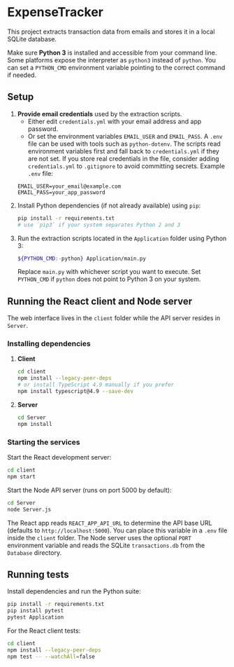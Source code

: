 # ExpenseTracker

This project extracts transaction data from emails and stores it in a local SQLite database.

Make sure **Python 3** is installed and accessible from your command line. Some platforms expose the interpreter as `python3` instead of `python`. You can set a `PYTHON_CMD` environment variable pointing to the correct command if needed.

## Setup

1. **Provide email credentials** used by the extraction scripts.
   - Either edit `credentials.yml` with your email address and app password.
   - Or set the environment variables `EMAIL_USER` and `EMAIL_PASS`. A `.env` file can be used with tools such as `python-dotenv`.
   The scripts read environment variables first and fall back to `credentials.yml` if they are not set.
   If you store real credentials in the file, consider adding `credentials.yml` to `.gitignore` to avoid committing secrets.
   Example `.env` file:
   ```
   EMAIL_USER=your_email@example.com
   EMAIL_PASS=your_app_password
   ```
2. Install Python dependencies (if not already available) using `pip`:
   ```bash
   pip install -r requirements.txt
   # use `pip3` if your system separates Python 2 and 3
   ```
3. Run the extraction scripts located in the `Application` folder using Python 3:
   ```bash
   ${PYTHON_CMD:-python} Application/main.py
   ```
   Replace `main.py` with whichever script you want to execute. Set `PYTHON_CMD` if `python` does not point to Python 3 on your system.


## Running the React client and Node server

The web interface lives in the `client` folder while the API server resides in `Server`.

### Installing dependencies
1. **Client**
   ```bash
   cd client
   npm install --legacy-peer-deps
   # or install TypeScript 4.9 manually if you prefer
   npm install typescript@4.9 --save-dev
   ```
2. **Server**
   ```bash
   cd Server
   npm install
   ```

### Starting the services
Start the React development server:
```bash
cd client
npm start
```

Start the Node API server (runs on port 5000 by default):
```bash
cd Server
node Server.js
```

The React app reads `REACT_APP_API_URL` to determine the API base URL (defaults to `http://localhost:5000`).
You can place this variable in a `.env` file inside the `client` folder.
The Node server uses the optional `PORT` environment variable and reads the SQLite
`transactions.db` from the `Database` directory.


## Running tests

Install dependencies and run the Python suite:
```bash
pip install -r requirements.txt
pip install pytest
pytest Application
```

For the React client tests:
```bash
cd client
npm install --legacy-peer-deps
npm test -- --watchAll=false
```
